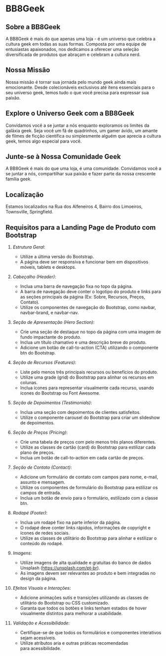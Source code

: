 # BB8Geek

## Sobre a BB8Geek

A BB8Geek é mais do que apenas uma loja - é um universo que celebra a cultura geek em todas as suas formas. Composta por uma equipe de entusiastas apaixonados, nos dedicamos a oferecer uma seleção diversificada de produtos que abraçam e celebram a cultura nerd.

## Nossa Missão

Nossa missão é tornar sua jornada pelo mundo geek ainda mais emocionante. Desde colecionáveis exclusivos até itens essenciais para o seu universo geek, temos tudo o que você precisa para expressar sua paixão.

## Explore o Universo Geek com a BB8Geek

Convidamos você a se juntar a nós enquanto exploramos os limites da galáxia geek. Seja você um fã de quadrinhos, um gamer ávido, um amante de filmes de ficção científica ou simplesmente alguém que aprecia a cultura geek, temos algo especial para você.

## Junte-se à Nossa Comunidade Geek

A BB8Geek é mais do que uma loja, é uma comunidade. Convidamos você a se juntar a nós, compartilhar sua paixão e fazer parte da nossa crescente família geek.

## Localização

Estamos localizados na Rua dos Alfeneiros 4, Bairro dos Limoeiros, Townsville, Springfield.

## Requisitos para a Landing Page de Produto com Bootstrap

1. *Estrutura Geral*:
   - Utilize a última versão do Bootstrap.
   - A página deve ser responsiva e funcionar bem em dispositivos móveis, tablets e desktops.

2. *Cabeçalho (Header)*:
   - Inclua uma barra de navegação fixa no topo da página.
   - A barra de navegação deve conter o logotipo do produto e links para as seções principais da página (Ex: Sobre, Recursos, Preços, Contato).
   - Utilize os componentes de navegação do Bootstrap, como navbar, navbar-brand, e navbar-nav.

3. *Seção de Apresentação (Hero Section)*:
   - Crie uma seção de destaque no topo da página com uma imagem de fundo impactante do produto.
   - Inclua um título chamativo e uma descrição breve do produto.
   - Adicione um botão de call-to-action (CTA) utilizando o componente btn do Bootstrap.

4. *Seção de Recursos (Features)*:
   - Liste pelo menos três principais recursos ou benefícios do produto.
   - Utilize uma grade (grid) do Bootstrap para alinhar os recursos em colunas.
   - Inclua ícones para representar visualmente cada recurso, usando ícones do Bootstrap ou Font Awesome.

5. *Seção de Depoimentos (Testimonials)*:
   - Inclua uma seção com depoimentos de clientes satisfeitos.
   - Utilize o componente carousel do Bootstrap para criar um slideshow de depoimentos.

6. *Seção de Preços (Pricing)*:
   - Crie uma tabela de preços com pelo menos três planos diferentes.
   - Utilize as classes de cartão (card) do Bootstrap para estilizar cada plano de preços.
   - Inclua um botão de call-to-action em cada cartão de preços.

7. *Seção de Contato (Contact)*:
   - Adicione um formulário de contato com campos para nome, e-mail, assunto e mensagem.
   - Utilize os componentes de formulário do Bootstrap para estilizar os campos de entrada.
   - Inclua um botão de envio para o formulário, estilizado com a classe btn.

8. *Rodapé (Footer)*:
   - Inclua um rodapé fixo na parte inferior da página.
   - O rodapé deve conter links rápidos, informações de copyright e ícones de redes sociais.
   - Utilize as classes de utilitário do Bootstrap para alinhar e estilizar o conteúdo do rodapé.

9. *Imagens*:
   - Utilize imagens de alta qualidade e gratuitas do banco de dados Unsplash (https://unsplash.com/pt-br).
   - As imagens devem ser relevantes ao produto e bem integradas no design da página.

10. *Efeitos Visuais e Interações*:
    - Adicione animações sutis e transições utilizando as classes de utilitário do Bootstrap ou CSS customizado.
    - Garanta que todos os botões e links tenham estados de hover visualmente distintos para melhorar a usabilidade.

11. *Validação e Acessibilidade*:
    - Certifique-se de que todos os formulários e componentes interativos sejam acessíveis.
    - Utilize atributos aria e outras práticas recomendadas para acessibilidade.